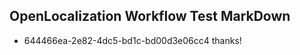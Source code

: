 ## OpenLocalization Workflow Test MarkDown
* 644466ea-2e82-4dc5-bd1c-bd00d3e06cc4 
thanks!<!--HONumber=Mar16_HO2-->
